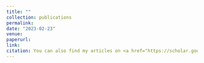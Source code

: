 ```yaml
---
title: ""
collection: publications
permalink: 
date: "2023-02-23"
venue:
paperurl: 
link: 
citation: You can also find my articles on <a href="https://scholar.google.com/citations?hl=en&user=gfOeu-sAAAAJ&view_op=list_works" target="_blank">my Google Scholar profile</a>.
---
```

